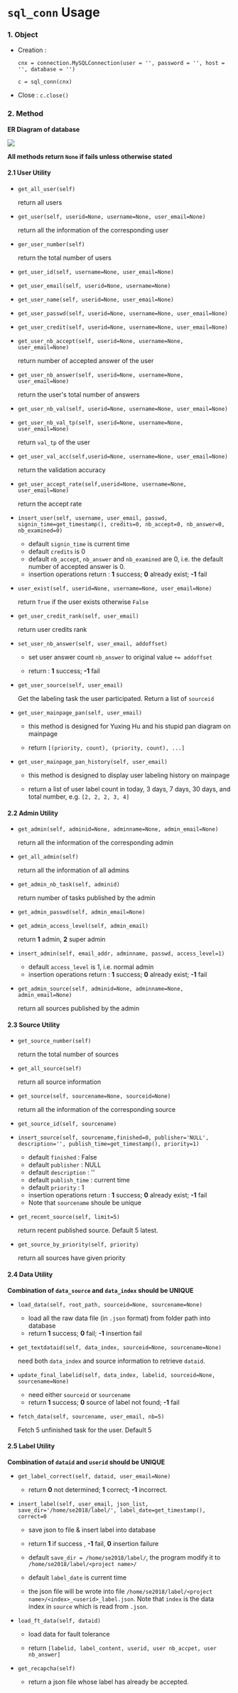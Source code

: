 # `sql_conn` Usage

### 1. Object

- Creation :

  `cnx = connection.MySQLConnection(user = '', password = '', host = '', database = '')`

  `c = sql_conn(cnx)`

- Close : `c.close()`



### 2. Method

**ER Diagram of database**

![](./db_er.png)

**All methods return `None` if fails unless otherwise stated**

#### 2.1 User Utility

- `get_all_user(self)`
    
  return all users
   
- `get_user(self, userid=None, username=None, user_email=None)`

  return all the information of the corresponding user
  
- `ger_user_number(self)`

  return the total number of users

- `get_user_id(self, username=None, user_email=None)` 

- `get_user_email(self, userid=None, username=None)`

- `get_user_name(self, userid=None, user_email=None)`

- `get_user_passwd(self, userid=None, username=None, user_email=None)`

- `get_user_credit(self, userid=None, username=None, user_email=None)`

- `get_user_nb_accept(self, userid=None, username=None, user_email=None)`
  
   return number of accepted answer of the user
   
- `get_user_nb_answer(self, userid=None, username=None, user_email=None)`

   return the user's total number of answers 

- `get_user_nb_val(self, userid=None, username=None, user_email=None)`

- `get_user_nb_val_tp(self, userid=None, username=None, user_email=None)`
    
   return `val_tp` of the user
   
- `get_user_val_acc(self,userid=None, username=None, user_email=None)`

   return the validation accuracy 
   
- `get_user_accept_rate(self,userid=None, username=None, user_email=None)`

   return the accept rate 

- `insert_user(self, username, user_email, passwd, signin_time=get_timestamp(), credits=0, nb_accept=0, nb_answer=0, nb_examined=0)`

  - default `signin_time` is current time
  - default `credits` is 0
  - default `nb_accept`, `nb_answer` and `nb_examined` are 0, i.e. the default number of accepted answer is 0.
  - insertion operations return : **1** success; **0** already exist; **-1** fail

- `user_exist(self, userid=None, username=None, user_email=None)`

  return `True` if the user exists otherwise `False`
  
- `get_user_credit_rank(self, user_email)`

   return user credits rank
   
- `set_user_nb_answer(self, user_email, addoffset)`

   - set user answer count `nb_answer` to original value `+= addoffset`
   
   - return : **1** success;  **-1** fail
   
- `get_user_source(self, user_email)`

   Get the labeling task the user participated. Return a list of `sourceid`
   
- `get_user_mainpage_pan(self, user_email)`

  - this method is designed for Yuxing Hu and his stupid pan diagram on mainpage

  - return `[(priority, count), (priority, count), ...]`
  
- `get_user_mainpage_pan_history(self, user_email)`

  - this method is designed to display user labeling history on mainpage 
  
  - return a list of user label count in today, 3 days, 7 days, 30 days, and total number, e.g. `[2, 2, 2, 3, 4]`
  
  
#### 2.2 Admin Utility

- `get_admin(self, adminid=None, adminname=None, admin_email=None)`

  return all the information of the corresponding admin

- `get_all_admin(self)`
    
   return all the information of all admins
   
- `get_admin_nb_task(self, adminid)`

   return number of tasks published by the admin
   
- `get_admin_passwd(self, admin_email=None)`

- `get_admin_access_level(self, admin_email)`

   return **1** admin, **2** super admin
   
- `insert_admin(self, email_addr, adminname, passwd, access_level=1)`

  - default `access_level` is 1, i.e. normal admin
  - insertion operations return : **1** success; **0** already exist; **-1** fail
  
- `get_admin_source(self, adminid=None, adminname=None, admin_email=None)`

  return all sources published by the admin

#### 2.3 Source Utility

- `get_source_number(self)`

   return the total number of sources
   
- `get_all_source(self)`

   return all source information
   
- `get_source(self, sourcename=None, sourceid=None)`

  return all the information of the corresponding source
  
- `get_source_id(self, sourcename)`

- `insert_source(self, sourcename,finished=0, publisher='NULL', description='', publish_time=get_timestamp(), priority=1)`

  - default `finished` : False
  - default `publisher` : NULL
  - default `description` : ''
  - default `publish_time` : current time
  - default `priority` : 1
  - insertion operations return : **1** success; **0** already exist; **-1** fail
  - Note that `sourcename` shoule be unique

- `get_recent_source(self, limit=5)`

  return recent published source. Default 5 latest.
  
- `get_source_by_priority(self, priority)`

  return all sources have given priority

#### 2.4 Data Utility

**Combination of `data_source` and `data_index` should be UNIQUE**

- `load_data(self, root_path, sourceid=None, sourcename=None)`

  - load all the raw data file (in `.json` format) from folder path into database
  - return **1** success; **0** fail; **-1** insertion fail
  
- `get_textdataid(self, data_index, sourceid=None, sourcename=None)`

  need both `data_index` and source information to retrieve `dataid`.

- `update_final_labelid(self, data_index, labelid, sourceid=None, sourcename=None)`

  - need either `sourceid` or `sourcename`
  - return **1** success; **0** source of label not found; **-1** fail
  
- `fetch_data(self, sourcename, user_email, nb=5)`
  
  Fetch 5 unfinished task for the user. Default 5
  
#### 2.5 Label Utility

**Combination of `dataid` and `userid` should be UNIQUE**

- `get_label_correct(self, dataid, user_email=None)`
  
  - return **0** not determined; **1** correct; **-1** incorrect.
  
- `insert_label(self, user_email, json_list, save_dir='/home/se2018/label/', label_date=get_timestamp(), correct=0`

  - save json to file  & insert label into database
  
  - return **1** if success , **-1** fail, **0** insertion failure
  
  - default `save_dir = /home/se2018/label/`, the program modify it to `/home/se2018/label/<project name>/`
  
  - default `label_date` is current time
  
  - the json file will be wrote into file `/home/se2018/label/<project name>/<index>_<userid>_label.json`. Note that `index` is the data index in `source` which is read from `.json`.

- `load_ft_data(self, dataid)`
  
  - load data for fault tolerance
  
  - return `[labelid, label_content, userid, user nb_accpet, user nb_answer]`
  
- `get_recapcha(self)`

  - return a json file whose label has already be accepted.


